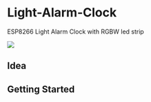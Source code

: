 # Light-Alarm-Clock
ESP8266 Light Alarm Clock with RGBW led strip

![](images/interface1.png)

## Idea

## Getting Started

